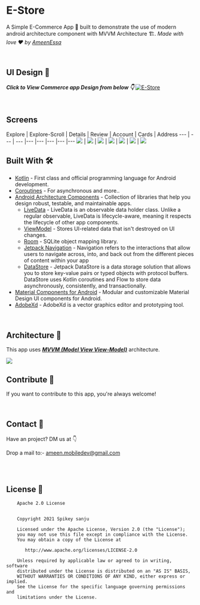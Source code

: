 # E-Store
A Simple E-Commerce App 📱 built to demonstrate the use of modern android architecture component with MVVM Architecture 🏗. *Made with love ❤️ by [AmeenEssa](https://github.com/AmeenAhmed1)*

<br />

## UI Design 🎨

***Click to View Commerce app Design from below 👇***
[![E-Store](https://img.shields.io/badge/Desgin-AdobeXD-lightgrey)](https://www.behance.net/gallery/74658777/E-Commerce-UI-Kit-FREE)

<br />

## Screens
Explore | Explore-Scroll | Details | Review | Account | Cards | Address
--- | --- | --- |--- |--- |--- |--- |---
![](screens/explore.jpg) | ![](screens/explore2.jpg) | ![](screens/details.jpg) | ![](screens/review.jpg) | ![](screens/account.jpg) | ![](screens/cards.jpg) | ![](screens/address.jpg)
<br />


## Built With 🛠
- [Kotlin](https://kotlinlang.org/) - First class and official programming language for Android development.
- [Coroutines](https://kotlinlang.org/docs/reference/coroutines-overview.html) - For asynchronous and more..
- [Android Architecture Components](https://developer.android.com/topic/libraries/architecture) - Collection of libraries that help you design robust, testable, and maintainable apps.
  - [LiveData](https://developer.android.com/topic/libraries/architecture/livedata) - LiveData is an observable data holder class. Unlike a regular observable, LiveData is lifecycle-aware, meaning it respects the lifecycle of other app components.
  - [ViewModel](https://developer.android.com/topic/libraries/architecture/viewmodel) - Stores UI-related data that isn't destroyed on UI changes.
  - [Room](https://developer.android.com/topic/libraries/architecture/room) - SQLite object mapping library.
  - [Jetpack Navigation](https://developer.android.com/guide/navigation) - Navigation refers to the interactions that allow users to navigate across, into, and back out from the different pieces of content within your app
  - [DataStore](https://developer.android.com/topic/libraries/architecture/datastore) - Jetpack DataStore is a data storage solution that allows you to store key-value pairs or typed objects with protocol buffers. DataStore uses Kotlin coroutines and Flow to store data asynchronously, consistently, and transactionally.
- [Material Components for Android](https://github.com/material-components/material-components-android) - Modular and customizable Material Design UI components for Android.
- [AdobeXd](https://helpx.adobe.com/xd/get-started.html) - AdobeXd is a vector graphics editor and prototyping tool.

<br />

## Architecture 🗼
This app uses [***MVVM (Model View View-Model)***](https://developer.android.com/jetpack/docs/guide#recommended-app-arch) architecture.

![](https://github.com/TheCodeMonks/Notes-App/blob/master/screenshots/ANDROID%20ROOM%20DB%20DIAGRAM.jpg)

## Contribute 🤝
If you want to contribute to this app, you're always welcome!

<br>

## Contact 📩
Have an project? DM us at 👇

Drop a mail to:- ameen.mobiledev@gmail.com

<br>

<br />

## License 🔖
```
    Apache 2.0 License


    Copyright 2021 Spikey sanju

    Licensed under the Apache License, Version 2.0 (the "License");
    you may not use this file except in compliance with the License.
    You may obtain a copy of the License at

       http://www.apache.org/licenses/LICENSE-2.0

    Unless required by applicable law or agreed to in writing, software
    distributed under the License is distributed on an "AS IS" BASIS,
    WITHOUT WARRANTIES OR CONDITIONS OF ANY KIND, either express or implied.
    See the License for the specific language governing permissions and
    limitations under the License.

```
